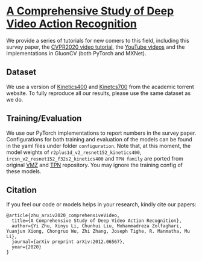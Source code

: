 # [A Comprehensive Study of Deep Video Action Recognition](https://arxiv.org/abs/2012.06567)

We provide a series of tutorials for new comers to this field, including this survey paper, the [CVPR2020 video tutorial](https://bryanyzhu.github.io/videomodeling.github.io/), the [YouTube videos](https://www.youtube.com/watch?v=Jwt0Wtlv_uo&list=PLGCZZzK2R0X6RQiQrbShUULsbF1qeC17d) and the implementations in GluonCV (both PyTorch and MXNet).


## Dataset

We use a version of [Kinetics400](https://academictorrents.com/details/184d11318372f70018cf9a72ef867e2fb9ce1d26) and [Kinetcs700](https://academictorrents.com/details/49f203189fb69ae96fb40a6d0e129949e1dfec98) from the academic torrent website. To fully reproduce all our results, please use the same dataset as we do.


## Training/Evaluation

We use our PyTorch implementations to report numbers in the survey paper. Configurations for both training and evaluation of the models can be found in the yaml files under folder ``configuration``. Note that, at this moment, the model weights of ``r2plus1d_v2_resnet152_kinetics400``, ``ircsn_v2_resnet152_f32s2_kinetics400`` and ``TPN family`` are ported from original [VMZ](https://github.com/facebookresearch/VMZ) and [TPN](https://github.com/decisionforce/TPN) repository. You may ignore the training config of these models.


## Citation

If you feel our code or models helps in your research, kindly cite our papers:

```
@article{zhu_arxiv2020_comprehensiveVideo,
  title={A Comprehensive Study of Deep Video Action Recognition},
  author={Yi Zhu, Xinyu Li, Chunhui Liu, Mohammadreza Zolfaghari, Yuanjun Xiong, Chongruo Wu, Zhi Zhang, Joseph Tighe, R. Manmatha, Mu Li},
  journal={arXiv preprint arXiv:2012.06567},
  year={2020}
}
```
